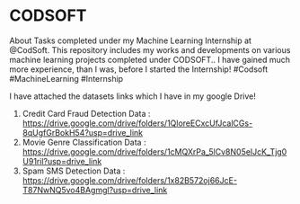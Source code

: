 # CODSOFT
About Tasks completed under my Machine Learning Internship at @CodSoft. This repository includes my works and developments on various machine learning projects completed under CODSOFT.. I have gained much more experience, than I was, before I started the Internship! #Codsoft #MachineLearning #Internship

I have attached the datasets links which I have in my google Drive!
1. Credit Card Fraud Detection Data : https://drive.google.com/drive/folders/1QloreECxcUfJcalCGs-8qUgfGrBokH54?usp=drive_link
2. Movie Genre Classification Data : https://drive.google.com/drive/folders/1cMQXrPa_5lCv8N05eIJcK_Tjg0U91ril?usp=drive_link
3. Spam SMS Detection Data : https://drive.google.com/drive/folders/1x82B572oj66JcE-T87NwNQ5vo4BAgmgl?usp=drive_link
